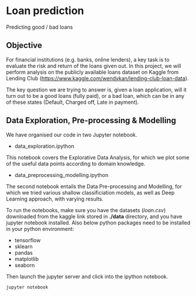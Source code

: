 # Loan prediction
Predicting good / bad loans

## Objective
For financial institutions (e.g. banks, online lenders), a key task is to evaluate the risk and return of the loans given out. In this project, we will perform analysis on the publicly available loans dataset on Kaggle from Lending Club (https://www.kaggle.com/wendykan/lending-club-loan-data). 

The key question we are trying to answer is, given a loan application, will it turn out to be a good loans (fully paid), or a bad loan, which can be in any of these states (Default, Charged off, Late in payment). 

## Data Exploration, Pre-processing & Modelling
We have organised our code in two Jupyter notebook. 
* data_exploration.ipython 

This notebook covers the Explorative Data Analysis, for which we plot some of the useful data points according to domain knowledge. 

* data_preprocessing_modelling.ipython 

The second notebook entails the Data Pre-processing and Modelling, for which we tried various shallow classificiation models, as well as Deep Learning approach, with varying results. 

To run the notebooks, make sure you have the datasets (_loan.csv_) downloaded from the kaggle link stored in __./data__ directory, and you have jupyter notebook installed. Also below python packages need to be installed in your python environment:
* tensorflow
* sklearn
* pandas
* matplotlib
* seaborn

Then launch the jupyter server and click into the ipython notebook.
```
jupyter notebook
```
